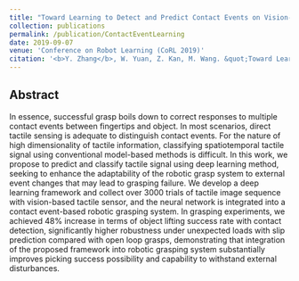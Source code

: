 ```yaml
---
title: "Toward Learning to Detect and Predict Contact Events on Vision-based Tactile Sensor"
collection: publications
permalink: /publication/ContactEventLearning
date: 2019-09-07
venue: 'Conference on Robot Learning (CoRL 2019)'
citation: '<b>Y. Zhang</b>, W. Yuan, Z. Kan, M. Wang. &quot;Toward Learning to Detect and Predict Contact Events on Vision-based Tactile Sensor.&quot; <i>Conference on Robot Learning</i>, <b>CoRL 2019</b>.'
---
```


## Abstract

In essence, successful grasp boils down to correct responses to multiple contact events between fingertips and object. In most scenarios, direct tactile sensing is adequate to distinguish contact events. For the nature of high dimensionality of tactile information, classifying spatiotemporal tactile signal using conventional model-based methods is difficult. In this work, we propose to predict and classify tactile signal using deep learning method, seeking to enhance the adaptability of the robotic grasp system to external event changes that may lead to grasping failure. We develop a deep learning framework and collect over 3000 trials of tactile image sequence with vision-based tactile sensor, and the neural network is integrated into a contact event-based robotic grasping system. In grasping experiments, we achieved 48\% increase in terms of object lifting success rate with contact detection, significantly higher robustness under unexpected loads with slip prediction compared with open loop grasps, demonstrating that integration of the proposed framework into robotic grasping system substantially improves picking success possibility and capability to withstand external disturbances.